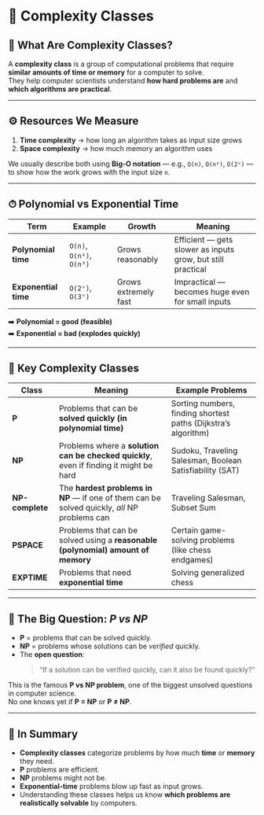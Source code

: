 # 🧠 Complexity Classes

## 📘 What Are Complexity Classes?
A **complexity class** is a group of computational problems that require **similar amounts of time or memory** for a computer to solve.  
They help computer scientists understand **how hard problems are** and **which algorithms are practical**.

---

## ⚙️ Resources We Measure
1. **Time complexity** → how long an algorithm takes as input size grows  
2. **Space complexity** → how much memory an algorithm uses  

We usually describe both using **Big-O notation** — e.g., `O(n)`, `O(n²)`, `O(2ⁿ)` — to show how the work grows with the input size `n`.

---

## ⏱ Polynomial vs Exponential Time

| Term | Example | Growth | Meaning |
|------|----------|---------|---------|
| **Polynomial time** | `O(n)`, `O(n²)`, `O(n³)` | Grows reasonably | Efficient — gets slower as inputs grow, but still practical |
| **Exponential time** | `O(2ⁿ)`, `O(3ⁿ)` | Grows extremely fast | Impractical — becomes huge even for small inputs |

➡️ **Polynomial = good (feasible)**  
➡️ **Exponential = bad (explodes quickly)**

---

## 🧩 Key Complexity Classes

| Class | Meaning | Example Problems |
|--------|----------|----------------|
| **P** | Problems that can be **solved quickly (in polynomial time)** | Sorting numbers, finding shortest paths (Dijkstra’s algorithm) |
| **NP** | Problems where a **solution can be checked quickly**, even if finding it might be hard | Sudoku, Traveling Salesman, Boolean Satisfiability (SAT) |
| **NP-complete** | The **hardest problems in NP** — if one of them can be solved quickly, *all* NP problems can | Traveling Salesman, Subset Sum |
| **PSPACE** | Problems that can be solved using a **reasonable (polynomial) amount of memory** | Certain game-solving problems (like chess endgames) |
| **EXPTIME** | Problems that need **exponential time** | Solving generalized chess |

---

## 🧮 The Big Question: *P vs NP*
- **P** = problems that can be solved quickly.  
- **NP** = problems whose solutions can be *verified* quickly.  
- The **open question**:  
  > “If a solution can be verified quickly, can it also be found quickly?”

This is the famous **P vs NP problem**, one of the biggest unsolved questions in computer science.  
No one knows yet if **P = NP** or **P ≠ NP**.

---

## 🧭 In Summary
- **Complexity classes** categorize problems by how much **time** or **memory** they need.  
- **P** problems are efficient.  
- **NP** problems might not be.  
- **Exponential-time** problems blow up fast as input grows.  
- Understanding these classes helps us know **which problems are realistically solvable** by computers.